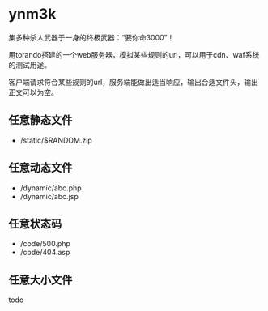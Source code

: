 # ynm3k 

集多种杀人武器于一身的终极武器：“要你命3000”！

用torando搭建的一个web服务器，模拟某些规则的url，可以用于cdn、waf系统的测试用途。

客户端请求符合某些规则的url，服务端能做出适当响应，输出合适文件头，输出正文可以为空。

## 任意静态文件
* /static/$RANDOM.zip

## 任意动态文件
*  /dynamic/abc.php
*  /dynamic/abc.jsp

## 任意状态码
* /code/500.php
* /code/404.asp

## 任意大小文件
todo

